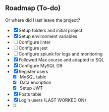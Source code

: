 <!-- ROADMAP -->
## Roadmap (To-do)
Or where did I last leave the project?

- [x] Setup folders and initial project
- [x] Setup  environment variables
- [ ] Configure linter
- [ ] Configure jest
- [ ] Configure splunk for logs and monitoring
- [x] Followed Max course and adapted to SQL
- [x] Configure MySQL DB
- [x] Register users
    - [x] MySQL table
    - [x] Data encription
    - [x] Setup JWT
- [x] Posts table
- [x] Login users (LAST WORKED ON)
- [ ] 